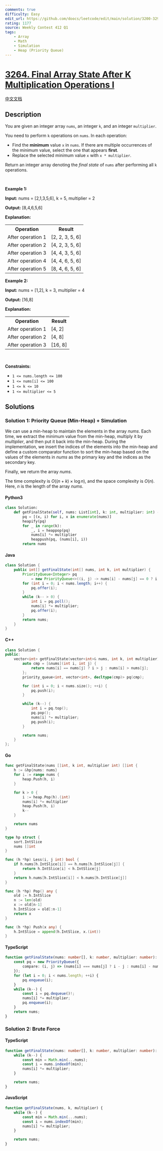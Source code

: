 ```yaml
---
comments: true
difficulty: Easy
edit_url: https://github.com/doocs/leetcode/edit/main/solution/3200-3299/3264.Final%20Array%20State%20After%20K%20Multiplication%20Operations%20I/README_EN.md
rating: 1177
source: Weekly Contest 412 Q1
tags:
    - Array
    - Math
    - Simulation
    - Heap (Priority Queue)
---
```


<!-- problem:start -->

# [3264. Final Array State After K Multiplication Operations I](https://leetcode.com/problems/final-array-state-after-k-multiplication-operations-i)

[中文文档](/solution/3200-3299/3264.Final%20Array%20State%20After%20K%20Multiplication%20Operations%20I/README.md)

## Description

<!-- description:start -->

<p>You are given an integer array <code>nums</code>, an integer <code>k</code>, and an integer <code>multiplier</code>.</p>

<p>You need to perform <code>k</code> operations on <code>nums</code>. In each operation:</p>

<ul>
	<li>Find the <strong>minimum</strong> value <code>x</code> in <code>nums</code>. If there are multiple occurrences of the minimum value, select the one that appears <strong>first</strong>.</li>
	<li>Replace the selected minimum value <code>x</code> with <code>x * multiplier</code>.</li>
</ul>

<p>Return an integer array denoting the <em>final state</em> of <code>nums</code> after performing all <code>k</code> operations.</p>

<p>&nbsp;</p>
<p><strong class="example">Example 1:</strong></p>

<div class="example-block">
<p><strong>Input:</strong> <span class="example-io">nums = [2,1,3,5,6], k = 5, multiplier = 2</span></p>

<p><strong>Output:</strong> <span class="example-io">[8,4,6,5,6]</span></p>

<p><strong>Explanation:</strong></p>

<table>
	<tbody>
		<tr>
			<th>Operation</th>
			<th>Result</th>
		</tr>
		<tr>
			<td>After operation 1</td>
			<td>[2, 2, 3, 5, 6]</td>
		</tr>
		<tr>
			<td>After operation 2</td>
			<td>[4, 2, 3, 5, 6]</td>
		</tr>
		<tr>
			<td>After operation 3</td>
			<td>[4, 4, 3, 5, 6]</td>
		</tr>
		<tr>
			<td>After operation 4</td>
			<td>[4, 4, 6, 5, 6]</td>
		</tr>
		<tr>
			<td>After operation 5</td>
			<td>[8, 4, 6, 5, 6]</td>
		</tr>
	</tbody>
</table>
</div>

<p><strong class="example">Example 2:</strong></p>

<div class="example-block">
<p><strong>Input:</strong> <span class="example-io">nums = [1,2], k = 3, multiplier = 4</span></p>

<p><strong>Output:</strong> <span class="example-io">[16,8]</span></p>

<p><strong>Explanation:</strong></p>

<table>
	<tbody>
		<tr>
			<th>Operation</th>
			<th>Result</th>
		</tr>
		<tr>
			<td>After operation 1</td>
			<td>[4, 2]</td>
		</tr>
		<tr>
			<td>After operation 2</td>
			<td>[4, 8]</td>
		</tr>
		<tr>
			<td>After operation 3</td>
			<td>[16, 8]</td>
		</tr>
	</tbody>
</table>
</div>

<p>&nbsp;</p>
<p><strong>Constraints:</strong></p>

<ul>
	<li><code>1 &lt;= nums.length &lt;= 100</code></li>
	<li><code>1 &lt;= nums[i] &lt;= 100</code></li>
	<li><code>1 &lt;= k &lt;= 10</code></li>
	<li><code>1 &lt;= multiplier &lt;= 5</code></li>
</ul>

<!-- description:end -->

## Solutions

<!-- solution:start -->

### Solution 1: Priority Queue (Min-Heap) + Simulation

We can use a min-heap to maintain the elements in the array $\textit{nums}$. Each time, we extract the minimum value from the min-heap, multiply it by $\textit{multiplier}$, and then put it back into the min-heap. During the implementation, we insert the indices of the elements into the min-heap and define a custom comparator function to sort the min-heap based on the values of the elements in $\textit{nums}$ as the primary key and the indices as the secondary key.

Finally, we return the array $\textit{nums}$.

The time complexity is $O((n + k) \times \log n)$, and the space complexity is $O(n)$. Here, $n$ is the length of the array $\textit{nums}$.

<!-- tabs:start -->

#### Python3

```python
class Solution:
    def getFinalState(self, nums: List[int], k: int, multiplier: int) -> List[int]:
        pq = [(x, i) for i, x in enumerate(nums)]
        heapify(pq)
        for _ in range(k):
            _, i = heappop(pq)
            nums[i] *= multiplier
            heappush(pq, (nums[i], i))
        return nums
```

#### Java

```java
class Solution {
    public int[] getFinalState(int[] nums, int k, int multiplier) {
        PriorityQueue<Integer> pq
            = new PriorityQueue<>((i, j) -> nums[i] - nums[j] == 0 ? i - j : nums[i] - nums[j]);
        for (int i = 0; i < nums.length; i++) {
            pq.offer(i);
        }
        while (k-- > 0) {
            int i = pq.poll();
            nums[i] *= multiplier;
            pq.offer(i);
        }
        return nums;
    }
}
```

#### C++

```cpp
class Solution {
public:
    vector<int> getFinalState(vector<int>& nums, int k, int multiplier) {
        auto cmp = [&nums](int i, int j) {
            return nums[i] == nums[j] ? i > j : nums[i] > nums[j];
        };
        priority_queue<int, vector<int>, decltype(cmp)> pq(cmp);

        for (int i = 0; i < nums.size(); ++i) {
            pq.push(i);
        }

        while (k--) {
            int i = pq.top();
            pq.pop();
            nums[i] *= multiplier;
            pq.push(i);
        }

        return nums;
    }
};
```

#### Go

```go
func getFinalState(nums []int, k int, multiplier int) []int {
	h := &hp{nums: nums}
	for i := range nums {
		heap.Push(h, i)
	}

	for k > 0 {
		i := heap.Pop(h).(int)
		nums[i] *= multiplier
		heap.Push(h, i)
		k--
	}

	return nums
}

type hp struct {
	sort.IntSlice
	nums []int
}

func (h *hp) Less(i, j int) bool {
	if h.nums[h.IntSlice[i]] == h.nums[h.IntSlice[j]] {
		return h.IntSlice[i] < h.IntSlice[j]
	}
	return h.nums[h.IntSlice[i]] < h.nums[h.IntSlice[j]]
}

func (h *hp) Pop() any {
	old := h.IntSlice
	n := len(old)
	x := old[n-1]
	h.IntSlice = old[:n-1]
	return x
}

func (h *hp) Push(x any) {
	h.IntSlice = append(h.IntSlice, x.(int))
}
```

#### TypeScript

```ts
function getFinalState(nums: number[], k: number, multiplier: number): number[] {
    const pq = new PriorityQueue({
        compare: (i, j) => (nums[i] === nums[j] ? i - j : nums[i] - nums[j]),
    });
    for (let i = 0; i < nums.length; ++i) {
        pq.enqueue(i);
    }
    while (k--) {
        const i = pq.dequeue()!;
        nums[i] *= multiplier;
        pq.enqueue(i);
    }
    return nums;
}
```

<!-- tabs:end -->

<!-- solution:end -->

<!-- solution:start -->

### Solution 2: Brute Force

<!-- tabs:start -->

#### TypeScript

```ts
function getFinalState(nums: number[], k: number, multiplier: number): number[] {
    while (k--) {
        const min = Math.min(...nums);
        const i = nums.indexOf(min);
        nums[i] *= multiplier;
    }

    return nums;
}
```

#### JavaScript

```js
function getFinalState(nums, k, multiplier) {
    while (k--) {
        const min = Math.min(...nums);
        const i = nums.indexOf(min);
        nums[i] *= multiplier;
    }

    return nums;
}
```

<!-- tabs:end -->

<!-- solution:end -->

<!-- problem:end -->
